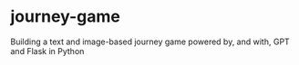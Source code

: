 # journey-game
Building a text and image-based journey game powered by, and with, GPT and Flask in Python
